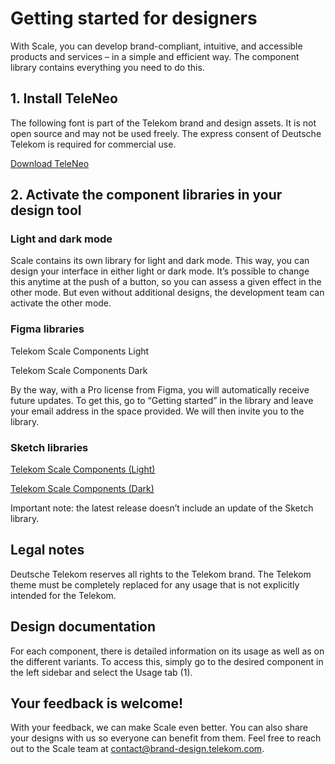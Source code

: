 # Getting started for designers

With Scale, you can develop brand-compliant, intuitive, and accessible products and services – in a simple and efficient way. The component library contains everything you need to do this.

## 1. Install TeleNeo

The following font is part of the Telekom brand and design assets. It is not open source and may not be used freely. The express consent of Deutsche Telekom is required for commercial use.

[Download TeleNeo](https://www.brand-design.telekom.com/asset/font-0-teleneo/)

## 2. Activate the component libraries in your design tool

### Light and dark mode

Scale contains its own library for light and dark mode. This way, you can design your interface in either light or dark mode. It’s possible to change this anytime at the push of a button, so you can assess a given effect in the other mode. But even without additional designs, the development team can activate the other mode.

### Figma libraries

Telekom Scale Components Light

Telekom Scale Components Dark

By the way, with a Pro license from Figma, you will automatically receive future updates. To get this, go to “Getting started” in the library and leave your email address in the space provided. We will then invite you to the library.

### Sketch libraries

<p><a href="sketch://add-library?url=https%3A%2F%2Fwww.brand-design.telekom.com%2Fsketch-light.rss" rel="nofollow" class="matomo_download">Telekom Scale Components (Light)</a></p>

<p><a href="sketch://add-library?url=https%3A%2F%2Fwww.brand-design.telekom.com%2Fsketch-dark.rss" rel="nofollow" class="matomo_download">Telekom Scale Components (Dark)</a></p>

Important note: the latest release doesn’t include an update of the Sketch library.

## Legal notes

Deutsche Telekom reserves all rights to the Telekom brand. The Telekom theme must be completely replaced for any usage that is not explicitly intended for the Telekom. 

## Design documentation

For each component, there is detailed information on its usage as well as on the different variants. To access this, simply go to the desired component in the left sidebar and select the Usage tab (1).

## Your feedback is welcome!

With your feedback, we can make Scale even better. You can also share your designs with us so everyone can benefit from them.
Feel free to reach out to the Scale team at [contact@brand-design.telekom.com](mailto:contact@brand-design.telekom.com).